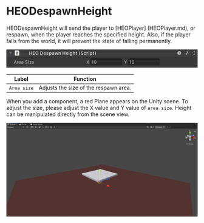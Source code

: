 # HEODespawnHeight
HEODespawnHeight will send the player to [HEOPlayer] (HEOPlayer.md), or respawn, when the player reaches the specified height.
Also, if the player falls from the world, it will prevent the state of falling permanently.

![HEODespawnHeight](img/HEODespawnHeight.jpg)

| Label | Function |
| ---- | ---- |
| `Area size` | Adjusts the size of the respawn area. |

When you add a component, a red Plane appears on the Unity scene. To adjust the size, please adjust the X value and Y value of `area size`. Height can be manipulated directly from the scene view.

![Setting](img/HEODespawnHeightSetting.jpg)